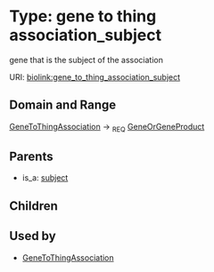 
# Type: gene to thing association_subject


gene that is the subject of the association

URI: [biolink:gene_to_thing_association_subject](https://w3id.org/biolink/vocab/gene_to_thing_association_subject)


## Domain and Range

[GeneToThingAssociation](GeneToThingAssociation.md) ->  <sub>REQ</sub> [GeneOrGeneProduct](GeneOrGeneProduct.md)

## Parents

 *  is_a: [subject](subject.md)

## Children


## Used by

 * [GeneToThingAssociation](GeneToThingAssociation.md)
